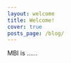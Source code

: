 ```yaml
---
layout: welcome
title: Welcome!
cover: true
posts_page: /blog/
---
```


MBI is ......


<!--posts-->
